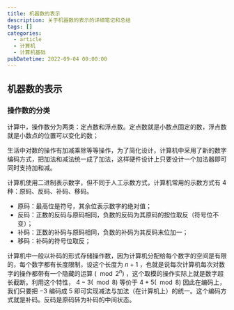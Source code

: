 ```yaml
---
title: 机器数的表示
description: 关于机器数的表示的详细笔记和总结
tags: []
categories:
  - article
  - 计算机
  - 计算机基础
pubDatetime: 2022-09-04 00:00:00
---
```


## 机器数的表示

### 操作数的分类

计算中，操作数分为两类：定点数和浮点数。定点数就是小数点固定的数，浮点数就是小数点的位置可以变化的数；

生活中对数的操作有加减乘除等等操作，为了简化设计，计算机中采用了新的数字编码方式，把加法和减法统一成了加法，这样硬件设计上只要设计一个加法器即可同时支持加和减。

计算机使用二进制表示数字，但不同于人工示数方式，计算机常用的示数方式有 4 种：原码、反码、补码、移码。

- 原码：最高位是符号，其余位表示数字的绝对值；
- 反码：正数的反码与原码相同，负数的反码为其原码的按位取反（符号位不变）；
- 补码：正数的补码与原码相同，负数的补码为其反码末位加一；
- 移码：补码的符号位取反；

计算机中一般以补码的形式存储操作数，因为计算机分配给每个数字的空间是有限的，每个数字都有长度限制，设这个长度为 $n + 1$ ，也就是说每次计算机每次对数字的操作都带有一个隐藏的运算 $(\mod 2^n)$ ，这个取模的操作实际上就是数字超长截断。利用这个特性， $4-3 (\mod 8)$ 等价于 $4+5 (\mod 8)$ 因此在编码上，我们只要把 $-3$ 编码成 $5$ 即可实现减法与加法（在计算机上）的统一。这个编码方式就是补码。反码是原码转为补码的中间状态。
